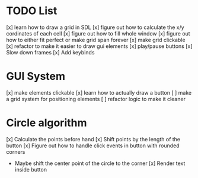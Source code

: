 # TODO List
[x] learn how to draw a grid in SDL
    [x] figure out how to calculate the x/y cordinates 
        of each cell
    [x] figure out how to fill whole window
    [x] figure out how to either fit perfect or make 
        grid span forever
[x] make grid clickable
[x] refactor to make it easier to draw gui elements
[x] play/pause buttons
[x] Slow down frames
[x] Add keybinds

# GUI System
[x] make elements clickable
[x] learn how to actually draw a button
[ ] make a grid system for positioning elements
[ ] refactor logic to make it cleaner

# Circle algorithm
[x] Calculate the points before hand
[x] Shift points by the length of the button
[x] Figure out how to handle click events in button with rounded corners
- Maybe shift the center point of the circle to the corner
[x] Render text inside button
